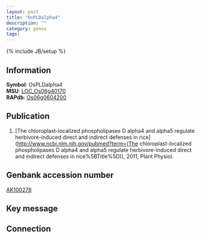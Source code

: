 ```yaml
---
layout: post
title: "OsPLDalpha4"
description: ""
category: genes
tags: 
---
```

{% include JB/setup %}

## Information
__Symbol__: OsPLDalpha4  
__MSU__: [LOC_Os06g40170](http://rice.plantbiology.msu.edu/cgi-bin/ORF_infopage.cgi?orf=LOC_Os06g40170)  
__RAPdb__: [Os06g0604200](http://rapdb.dna.affrc.go.jp/viewer/gbrowse_details/irgsp1?name=Os06g0604200)  

## Publication
1. [The chloroplast-localized phospholipases D alpha4 and alpha5 regulate herbivore-induced direct and indirect defenses in rice](http://www.ncbi.nlm.nih.gov/pubmed?term=(The chloroplast-localized phospholipases D alpha4 and alpha5 regulate herbivore-induced direct and indirect defenses in rice%5BTitle%5D)), 2011, Plant Physiol.

## Genbank accession number
[AK100278](http://www.ncbi.nlm.nih.gov/nuccore/AK100278)

## Key message

## Connection


